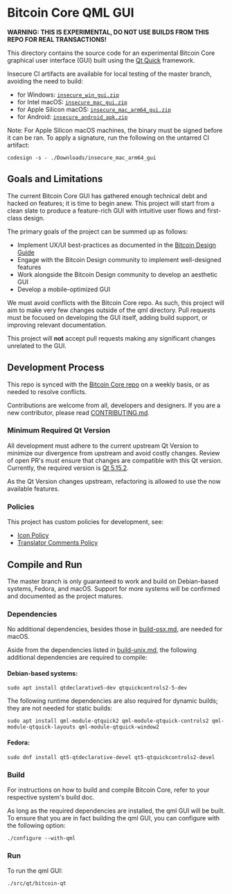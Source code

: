 # Bitcoin Core QML GUI

**WARNING: THIS IS EXPERIMENTAL, DO NOT USE BUILDS FROM THIS REPO FOR REAL TRANSACTIONS!**

This directory contains the source code for an experimental Bitcoin Core graphical user interface (GUI) built using the [Qt Quick](https://doc.qt.io/qt-5/qtquick-index.html) framework.

Insecure CI artifacts are available for local testing of the master branch, avoiding the need to build:
- for Windows: [`insecure_win_gui.zip`](https://api.cirrus-ci.com/v1/artifact/github/bitcoin-core/gui-qml/win64/insecure_win_gui.zip)
- for Intel macOS: [`insecure_mac_gui.zip`](https://api.cirrus-ci.com/v1/artifact/github/bitcoin-core/gui-qml/macos/insecure_mac_gui.zip)
- for Apple Silicon macOS: [`insecure_mac_arm64_gui.zip`](https://api.cirrus-ci.com/v1/artifact/github/bitcoin-core/gui-qml/macos/insecure_mac_arm64_gui.zip)
- for Android: [`insecure_android_apk.zip`](https://api.cirrus-ci.com/v1/artifact/github/bitcoin-core/gui-qml/android/insecure_android_apk.zip)

Note: For Apple Silicon macOS machines, the binary must be signed before it can
be ran. To apply a signature, run the following on the untarred CI artifact:

```
codesign -s - ./Downloads/insecure_mac_arm64_gui
```

## Goals and Limitations

The current Bitcoin Core GUI has gathered enough technical debt and hacked on features; it is time to begin anew.
This project will start from a clean slate to produce a feature-rich GUI with intuitive user flows and first-class design.

The primary goals of the project can be summed up as follows:

- Implement UX/UI best-practices as documented in the [Bitcoin Design Guide](https://bitcoin.design/guide/)
- Engage with the Bitcoin Design community to implement well-designed features
- Work alongside the Bitcoin Design community to develop an aesthetic GUI
- Develop a mobile-optimized GUI

We must avoid conflicts with the Bitcoin Core repo.
As such, this project will aim to make very few changes outside of the qml directory.
Pull requests must be focused on developing the GUI itself, adding build support,
or improving relevant documentation.

This project will **not** accept pull requests making any significant changes unrelated to the GUI.

## Development Process

This repo is synced with the [Bitcoin Core repo](https://github.com/bitcoin/bitcoin) on a weekly basis, or as needed to resolve conflicts.

Contributions are welcome from all, developers and designers. If you are a new contributor, please read [CONTRIBUTING.md](../../CONTRIBUTING.md).

### Minimum Required Qt Version

All development must adhere to the current upstream Qt Version to minimize our divergence from upstream and avoid costly changes. Review of open PR's must ensure that changes are compatible with this Qt version. Currently, the required version is [Qt 5.15.2](https://github.com/bitcoin-core/gui-qml/blob/main/depends/packages/qt.mk#L2).

As the Qt Version changes upstream, refactoring is allowed to use the now available features.

### Policies

This project has custom policies for development, see:
- [Icon Policy](./doc/icon-policy.md)
- [Translator Comments Policy](./doc/translator-comments.md)

## Compile and Run

The master branch is only guaranteed to work and build on Debian-based systems, Fedora, and macOS.
Support for more systems will be confirmed and documented as the project matures.

### Dependencies
No additional dependencies, besides those in [build-osx.md](../../doc/build-osx.md), are needed for macOS.

Aside from the dependencies listed in [build-unix.md](../../doc/build-unix.md), the following additional dependencies are required to compile:

#### Debian-based systems:

```
sudo apt install qtdeclarative5-dev qtquickcontrols2-5-dev
```

The following runtime dependencies are also required for dynamic builds;
they are not needed for static builds:

```
sudo apt install qml-module-qtquick2 qml-module-qtquick-controls2 qml-module-qtquick-layouts qml-module-qtquick-window2
```

#### Fedora:

```
sudo dnf install qt5-qtdeclarative-devel qt5-qtquickcontrols2-devel
```

### Build

For instructions on how to build and compile Bitcoin Core, refer to your respective system's build doc.

As long as the required dependencies are installed, the qml GUI will be built.
To ensure that you are in fact building the qml GUI, you can configure with the following option:

```
./configure --with-qml
```

### Run

To run the qml GUI:
```
./src/qt/bitcoin-qt
```
